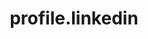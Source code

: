 ---
title: profile.linkedin
class: i-mingcute-linkedin-fill?mask
href: https://www.linkedin.com/in/m-smarzewski/
---